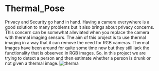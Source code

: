 # Thermal_Pose
Privacy and Security go hand in hand. Having a camera everywhere is a good solution
to many problems but it also brings about privacy concerns. This concern can be
somewhat alleviated when you replace the camera with thermal imaging sensors.
The aim of this project is to use thermal imaging in a way that it can remove the need
for RGB cameras.
Thermal Images have been around for quite some time now but they still lack the
functionality that is observed in RGB images.
So, in this project we are trying to detect a person and then estimate whether a person
is drunk or not given a thermal image.
![therma](https://user-images.githubusercontent.com/54751571/112591948-22972200-8e2b-11eb-9700-9dcca8ff7bea.png)
